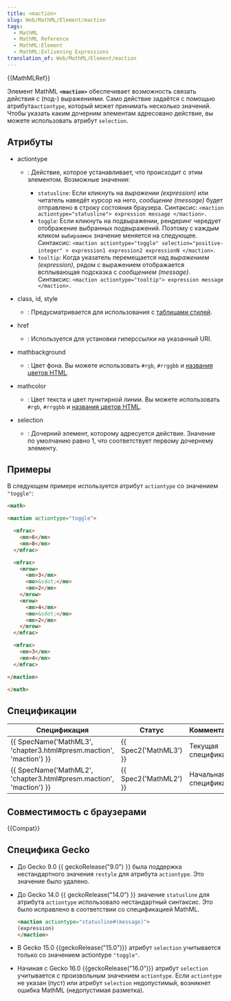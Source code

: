```yaml
---
title: <maction>
slug: Web/MathML/Element/maction
tags:
  - MathML
  - MathML Reference
  - MathML:Element
  - MathML:Enlivening Expressions
translation_of: Web/MathML/Element/maction
---
```

{{MathMLRef}}

Элемент MathML **`<maction>`** обеспечивает возможность связать действия с (под-) выражениями. Само действие задаётся с помощью атрибута`actiontype`, который может принимать несколько значений. Чтобы указать каким дочерним элементам адресовано действие, вы можете использовать атрибут `selection`.

## Атрибуты

- actiontype

  - : Действие, которое устанавливает, что происходит с этим элементом. Возможные значения:

    - `statusline`: Если кликнуть на _выражении (expression)_ или читатель наведёт курсор на него, _сообщение (message)_ будет отправлено в строку состояния браузера. Синтаксис: `<maction actiontype="statusline"> expression message </maction>.`
    - `toggle`: Если кликнуть на подвыражении, рендеринг чередует отображение выбранных подвыражений. Поэтому с каждым кликом `выбираемое` значение меняется на следующее.
      Синтаксис: `<maction actiontype="toggle" selection="positive-integer" > expression1 expression2 expressionN </maction>`.
    - `tooltip`: Когда указатель перемещается над _выражением (expression)_, рядом с выражением отображается всплывающая подсказка с _сообщением (message)_.
      Синтаксис: `<maction actiontype="tooltip"> expression message </maction>.`

- class, id, style
  - : Предусматривается для использования с [таблицами стилей](/ru/docs/CSS).
- href
  - : Используется для установки гиперссылки на указанный URI.
- mathbackground
  - : Цвет фона. Вы можете использовать `#rgb`, `#rrggbb` и [названия цветов HTML](/ru/docs/CSS/color_value#Color_Keywords).
- mathcolor
  - : Цвет текста и цвет пунктирной линии. Вы можете использовать `#rgb`, `#rrggbb` и [названия цветов HTML](/ru/docs/CSS/color_value#Color_Keywords).
- selection
  - : Дочерний элемент, которому адресуется действие. Значение по умолчанию равно 1, что соответствует первому дочернему элементу.

## Примеры

В следующем примере используется атрибут `actiontype` со значением `"toggle"`:

```html
<math>

<maction actiontype="toggle">

  <mfrac>
    <mn>6</mn>
    <mn>8</mn>
  </mfrac>

  <mfrac>
    <mrow>
      <mn>3</mn>
      <mo>&sdot;</mo>
      <mn>2</mn>
    </mrow>
    <mrow>
      <mn>4</mn>
      <mo>&sdot;</mo>
      <mn>2</mn>
    </mrow>
  </mfrac>

  <mfrac>
    <mn>3</mn>
    <mn>4</mn>
  </mfrac>

</maction>

</math>
```

## Спецификации

| Спецификация                                                                             | Статус                       | Комментарий            |
| ---------------------------------------------------------------------------------------- | ---------------------------- | ---------------------- |
| {{ SpecName('MathML3', 'chapter3.html#presm.maction', 'maction') }} | {{ Spec2('MathML3') }} | Текущая спецификация   |
| {{ SpecName('MathML2', 'chapter3.html#presm.maction', 'maction') }} | {{ Spec2('MathML2') }} | Начальная спецификация |

## Совместимость с браузерами

{{Compat}}

## Специфика Gecko

- До Gecko 9.0 {{ geckoRelease("9.0") }} была поддержка нестандартного значения `restyle` для атрибута `actiontype`. Это значение было удалено.
- До Gecko 14.0 {{ geckoRelease("14.0") }} значение `statusline` для атрибута `actiontype` использовало нестандартный синтаксис. Это было исправлено в соответствии со спецификацией MathML.

  ```html
  <maction actiontype="statusline#(message)">
  (expression)
  </maction>
  ```

- В Gecko 15.0 {{geckoRelease("15.0")}} атрибут `selection` учитывается только со значением actiontype `"toggle"`.
- Начиная с Gecko 16.0 {{geckoRelease("16.0")}} атрибут `selection` учитывается с произвольным значением `actiontype`. Если `actiontype` не указан (пуст) или атрибут `selection` недопустимый, возникнет ошибка MathML (недопустимая разметка).
